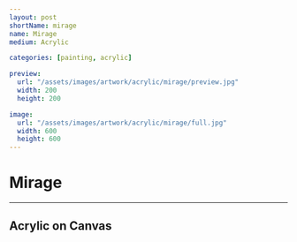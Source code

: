 ```yaml
---
layout: post
shortName: mirage
name: Mirage
medium: Acrylic

categories: [painting, acrylic]

preview:
  url: "/assets/images/artwork/acrylic/mirage/preview.jpg"
  width: 200
  height: 200

image:
  url: "/assets/images/artwork/acrylic/mirage/full.jpg"
  width: 600
  height: 600
---
```


# Mirage
---
## Acrylic on Canvas
